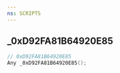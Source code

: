 ```yaml
---
ns: SCRIPTS
---
```

## _0xD92FA81B64920E85

```c
// 0xD92FA81B64920E85
Any _0xD92FA81B64920E85();
```

